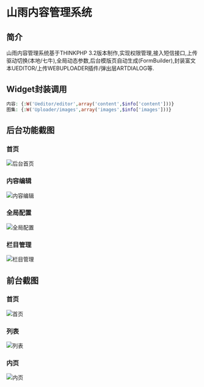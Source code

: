 # 山雨内容管理系统
## 简介
山雨内容管理系统基于THINKPHP 3.2版本制作,实现权限管理,接入短信接口,上传驱动切换(本地/七牛),全局动态参数,后台模版页自动生成(FormBuilder),封装富文本UEDITOR/上传WEBUPLOADER插件/弹出层ARTDIALOG等.

## Widget封装调用
``` php
内容: {:W('Ueditor/editor',array('content',$info['content']))}
图集: {:W('Uploader/images',array('images',$info['images']))}
```


## 后台功能截图

### 首页
![后台首页](http://git.oschina.net/uploads/images/2016/0908/164935_54804bb8_10167.png "后台首页")

### 内容编辑
![内容编辑](http://git.oschina.net/uploads/images/2016/0908/165007_f917d34a_10167.png "内容编辑")

### 全局配置
![全局配置](http://git.oschina.net/uploads/images/2016/0908/165030_8de0dded_10167.png "全局配置")

### 栏目管理
![栏目管理](http://git.oschina.net/uploads/images/2016/0908/165054_e03abc9f_10167.png "栏目管理")


## 前台截图

### 首页
![首页](http://git.oschina.net/uploads/images/2016/0908/165417_d86de572_10167.jpeg "首页")

### 列表
![列表](http://git.oschina.net/uploads/images/2016/0908/165449_e149b175_10167.png "列表")

### 内页
![内页](http://git.oschina.net/uploads/images/2016/0908/165506_eafa154a_10167.png "内页")